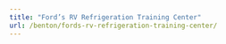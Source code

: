 ```yaml
---
title: "Ford’s RV Refrigeration Training Center"
url: /benton/fords-rv-refrigeration-training-center/
---
```


